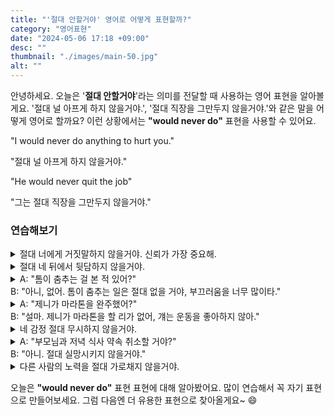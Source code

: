 ```yaml
---
title: "'절대 안할거야' 영어로 어떻게 표현할까?"
category: "영어표현"
date: "2024-05-06 17:18 +09:00"
desc: ""
thumbnail: "./images/main-50.jpg"
alt: ""
---
```


안녕하세요. 오늘은 '**절대 안할거야**'라는 의미를 전달할 때 사용하는 영어 표현을 알아볼게요. '절대 널 아프게 하지 않을거야.', '절대 직장을 그만두지 않을거야.'와 같은 말을 어떻게 영어로 할까요? 이런 상황에서는 **"would never do"** 표현을 사용할 수 있어요.

"I would never do anything to hurt you."

"절대 널 아프게 하지 않을거야."

"He would never quit the job"

"그는 절대 직장을 그만두지 않을거야."

### 연습해보기

<details>
<summary>절대 너에게 거짓말하지 않을거야. 신뢰가 가장 중요해.</summary>
<span>I would never lie to you. Trust is crucial in our relationship.</span>
</details>

<details>
<summary>절대 네 뒤에서 뒷담하지 않을거야.</summary>
<span>I would never gossip about you behind your back.</span>
</details>

<details>
<summary>A: "톰이 춤추는 걸 본 적 있어?"<br>B: "아니, 없어. 톰이 춤추는 일은 절대 없을 거야, 부끄러움을 너무 많이타."</summary>
<span>A: "Have you ever seen Tom dance?"<br>B: "No, I haven't. Tom would never dance, he's too shy."</span>
</details>

<details>
<summary>A: "제니가 마라톤을 완주했어?"<br>B: "설마. 제니가 마라톤을 할 리가 없어, 걔는 운동을 좋아하지 않아."</summary>
<span>A: "Did Jenny finish the marathon?"<br>B: "Doubtful. Jenny would never run a marathon, she's not into sports."</span>
</details>

<details>
<summary>네 감정 절대 무시하지 않을거야.</summary>
<span>I would never ignore your feelings.</span>
</details>

<details>
<summary>A: "부모님과 저녁 식사 약속 취소할 거야?"<br>B: "아니. 절대 실망시키지 않을거야."</summary>
<span>A: "Are you going to cancel dinner plans with your parents?"<br>B: "Absolutely not. I would never let them down like that."</span>
</details>

<details>
<summary>다른 사람의 노력을 절대 가로채지 않을거야.</summary>
<span>I would never take credit for someone else's efforts.</span>
</details>

오늘은 **"would never do"** 표현 표현에 대해 알아봤어요. 많이 연습해서 꼭 자기 표현으로 만들어보세요. 그럼 다음엔 더 유용한 표현으로 찾아올게요~ 😄
